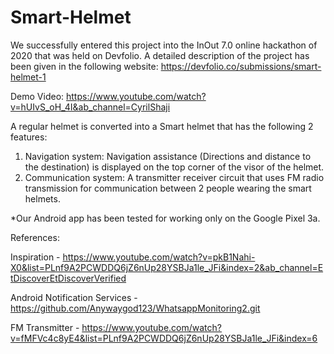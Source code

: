 # Smart-Helmet

We successfully entered this project into the InOut 7.0 online hackathon of 2020 that was held on Devfolio.
A detailed description of the project has been given in the following website:
https://devfolio.co/submissions/smart-helmet-1

Demo Video: 
https://www.youtube.com/watch?v=hUIvS_oH_4I&ab_channel=CyrilShaji

A regular helmet is converted into a Smart helmet that has the following 2 features: 

1. Navigation system: Navigation assistance (Directions and distance to the destination) is displayed on the top corner of the visor of the helmet. 
2. Communication system: A transmitter receiver circuit that uses FM radio transmission for communication between 2 people wearing the smart helmets.

*Our Android app has been tested for working only on the Google Pixel 3a.

References:

Inspiration - https://www.youtube.com/watch?v=pkB1Nahi-X0&list=PLnf9A2PCWDDQ6jZ6nUp28YSBJa1le_JFi&index=2&ab_channel=EtDiscoverEtDiscoverVerified

Android Notification Services - https://github.com/Anywaygod123/WhatsappMonitoring2.git

FM Transmitter - https://www.youtube.com/watch?v=fMFVc4c8yE4&list=PLnf9A2PCWDDQ6jZ6nUp28YSBJa1le_JFi&index=6
